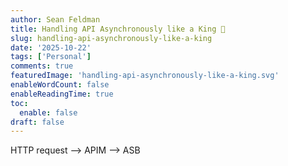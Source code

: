 ```yaml
---
author: Sean Feldman
title: Handling API Asynchronously like a King 👑
slug: handling-api-asynchronously-like-a-king
date: '2025-10-22'
tags: ['Personal']
comments: true
featuredImage: 'handling-api-asynchronously-like-a-king.svg'
enableWordCount: false
enableReadingTime: true
toc:
  enable: false
draft: false  
---
```


HTTP request --> APIM --> ASB